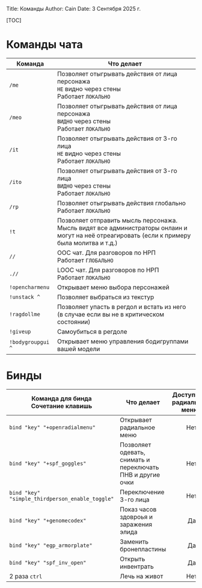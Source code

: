 Title: Команды
Author: Cain
Date: 3 Сентября 2025 г.

[TOC]

# Команды чата
| Команда          | Что делает |
|------------------|------------|
| `/me`            | Позволяет отыгрывать действия от лица персонажа <br>`НЕ` видно через стены <br>Работает `ЛОКАЛЬНО` |
| `/meo`           | Позволяет отыгрывать действия от лица персонажа <br>`ВИДНО` через стены <br>Работает `ЛОКАЛЬНО`    |
| `/it`            | Позволяет отыгрывать действия от 3-го лица <br>`НЕ` видно через стены <br>Работает `ЛОКАЛЬНО`      |
| `/ito`           | Позволяет отыгрывать действия от 3-го лица <br>`ВИДНО` через стены <br>Работает `ЛОКАЛЬНО`         |
| `/rp`            | Позволяет отыгрывать действия глобально <br>Работает `ЛОКАЛЬНО`                                    |
| `!t`             | Позволяет отправить мысль персонажа. <br>Мысль видят все администраторы онлаин и могут на неё отреагировать (если к примеру была молитва и т.д.)|
| `//`             | OOC чат. Для разговоров по НРП <br>Работает `ГЛОБАЛЬНО`                                            |
| `.//`            | LOOC чат. Для разговоров по НРП <br>Работает `ЛОКАЛЬНО`                                            |
| `!opencharmenu`  | Открывает меню выбора персонажей                                                                   |
| `!unstack ^`     | Позволяет выбраться из текстур                                                                     |
| `!ragdollme`     | Позволяет упасть в регдол и встать из него (в случае если вы не в критическом состоянии)           |
| `!giveup`        | Самоубиться в регдоле                                                                              |
| `!bodygroupgui ^`| Открывает меню управления бодигруппами вашей модели                                                |

# Бинды
| Команда для бинда <br>Сочетание клавишь        | Что делает                                                 | Доступно из радиального меню? |
|------------------------------------------------|------------------------------------------------------------|:-----------------------------:|
| `bind "key" "+openradialmenu"`                 | Открывает радиальное меню                                  | Нет                           |
| `bind "key" "+spf_goggles"`                    | Позволяет одевать, снимать и переключать ПНВ и другие очки | Нет                           |
| `bind "key" "simple_thirdperson_enable_toggle"`| Переключение 3-го лица                                     | Нет                           |
| `bind "key" "+genomecodex"`                    | Показ часов здовроья и заражения элида                     | Да                            |
| `bind "key" "egp_armorplate"`                  | Заменить бронепластины                                     | Да                            |
| `bind "key" "spf_inv_open"`                    | Открыть инвентрать                                         | Да                            |
| 2 раза `ctrl`                                  | Лечь на живот                                              | Нет                           |
